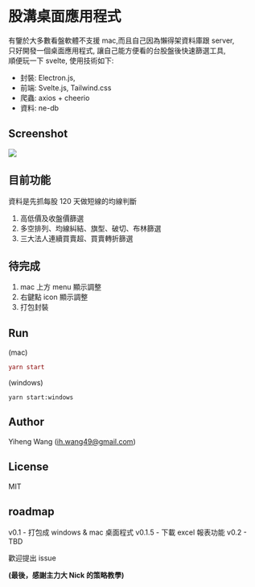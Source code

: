 # 股溝桌面應用程式

有鑒於大多數看盤軟體不支援 mac,而且自己因為懶得架資料庫跟 server,  
只好開發一個桌面應用程式, 讓自己能方便看的台股盤後快速篩選工具,  
順便玩一下 svelte, 使用技術如下:

-   封裝: Electron.js,
-   前端: Svelte.js, Tailwind.css
-   爬蟲: axios + cheerio
-   資料: ne-db

## Screenshot

![](https://i.imgur.com/d7M3nNn.jpg)

## 目前功能

資料是先抓每股 120 天做短線的均線判斷

1. 高低價及收盤價篩選
2. 多空排列、均線糾結、旗型、破切、布林篩選
3. 三大法人連續買賣超、買賣轉折篩選

## 待完成

1. mac 上方 menu 顯示調整
2. 右鍵點 icon 顯示調整
3. 打包封裝

## Run

(mac)

```mac
yarn start
```

(windows)

```windows
yarn start:windows
```

## Author

Yiheng Wang (ih.wang49@gmail.com)

## License

MIT

## roadmap

v0.1 - 打包成 windows & mac 桌面程式
v0.1.5 - 下載 excel 報表功能
v0.2 - TBD

歡迎提出 issue

**(最後，感謝主力大 Nick 的策略教學)**
